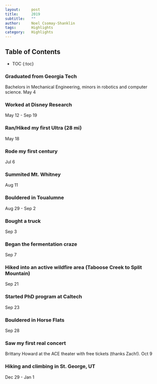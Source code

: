 ```yaml
---
layout:     post
title:      2019
subtitle:   "" 
author:     Noel Csomay-Shanklin
tags:       Highlights
category:   Highlights
---
```

## Table of Contents
* TOC
{:toc}

### Graduated from Georgia Tech
Bachelors in Mechanical Engineering, minors in robotics and computer science. May 4
### Worked at Disney Research
May 12 - Sep 19
### Ran/Hiked my first Ultra (28 mi)
May 18
### Rode my first century
Jul 6
### Summited Mt. Whitney
Aug 11
### Bouldered in Toualumne 
Aug 29 - Sep 2
### Bought a truck
Sep 3
### Began the fermentation craze
Sep 7
### Hiked into an active wildfire area (Taboose Creek to Split Mountain)
Sep 21
### Started PhD program at Caltech
Sep 23
### Bouldered in Horse Flats
Sep 28
### Saw my first real concert
Brittany Howard at the ACE theater with free tickets (thanks Zach!). Oct 9
### Hiking and climbing in St. George, UT
Dec 29 - Jan 1

